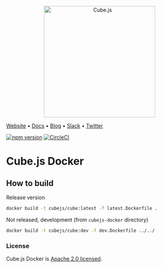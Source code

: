 <p align="center"><a href="https://cube.dev"><img src="https://i.imgur.com/zYHXm4o.png" alt="Cube.js" width="300px"></a></p>

[Website](https://cube.dev) • [Docs](https://cube.dev/docs) • [Blog](https://cube.dev/blog) • [Slack](https://slack.cube.dev) • [Twitter](https://twitter.com/thecubejs)

[![npm version](https://badge.fury.io/js/%40cubejs-backend%2Fserver.svg)](https://badge.fury.io/js/%40cubejs-backend%2Fserver)
[![CircleCI](https://circleci.com/gh/cube-js/cube.js.svg?style=shield)](https://circleci.com/gh/cube-js/cube.js)

# Cube.js Docker

## How to build

Release version

```sh
docker build -t cubejs/cube:latest -f latest.Dockerfile .
```

Not released, development (from `cubejs-docker` directory)

```sh
docker build -t cubejs/cube:dev -f dev.Dockerfile ../../
```

### License

Cube.js Docker is [Apache 2.0 licensed](./LICENSE).
